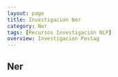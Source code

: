 ```yaml
---
layout: page
title: Investigacion Ner
category: Ner
tags: [Recursos Investigación NLP]
overview: Investigacion Postag
---
```


## Ner
